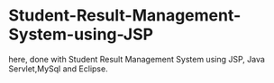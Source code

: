 # Student-Result-Management-System-using-JSP
here, done with Student Result Management System using JSP, Java Servlet,MySql and  Eclipse.
